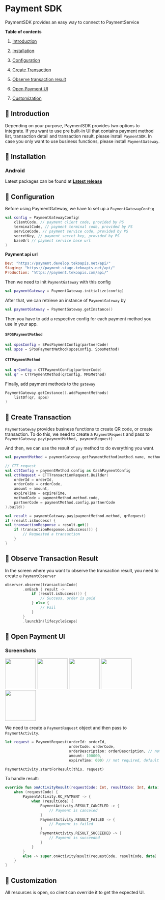# Payment SDK

PaymentSDK provides an easy way to connect to PaymentService

**Table of contents**

1. [Introduction](#introduction)

2. [Installation](#installation)

3. [Configuration](#configuration)

4. [Create Transaction](#create-transaction)

5. [Observe transaction result](#observe-transaction)

6. [Open Payment UI](#open-payment-ui)

7. [Customization](#customization)

## 🤚 Introduction <a name="introduction"></a>

Depending on your purpose, PaymentSDK provides two options to integrate. If you want to use pre built-in UI that contains payment method list, transaction detail and transaction result, please install `PaymentSDK`. In case you only want to use business functions, please install `PaymentGateway`.

## 🍖  Installation <a name="installation"></a>

### Android <a name="android_installation"></a>

Latest packages can be found at **[Latest release](https://github.com/teko-vn/payment-sdk/releases/latest)**

## 🔩 Configuration<a name="configuration"></a>

Before using PaymentGateway, we have to set up a `PaymentGatewayConfig`

```kotlin
val config = PaymentGatewayConfig(
    clientCode, // payment client code, provided by PS
    terminalCode, // payment terminal code, provided by PS
    serviceCode, // payment service code, provided by PS
    secretKey, // payment secret key, provided by PS
    baseUrl // payment service base url
)
```

**Payment api url**

```ruby
Dev: "https://payment.develop.tekoapis.net/api/"
Staging: "https://payment.stage.tekoapis.net/api/"
Production: "https://payment.tekoapis.com/api/"
```


Then we need to init `PaymentGateway` with this config
```kotlin
val paymentGateway = PaymentGateway.initialize(config)
```

After that, we can retrieve an instance of `PaymentGateway` by

```kotlin
val paymentGateway = PaymentGateway.getInstance()
```

Then you have to add a respective config for each payment method you use in your app.


#### `SPOSPaymentMethod`

```kotlin
val sposConfig = SPosPaymentConfig(partnerCode)
val spos = SPosPaymentMethod(sposConfig, SposMethod)
```

#### `CTTPaymentMethod`

```kotlin
val qrConfig = CTTPaymentConfig(partnerCode)
val qr = CTTPaymentMethod(qrConfig, MMSMethod)
```

Finally, add payment methods to the `gateway`

```swift
PaymentGateway.getInstance().addPaymentMethods(
    listOf(qr, spos)
)
```


## 🔑 Create Transaction<a name="create-transaction"></a>

`PaymentGateway` provides business functions to create QR code, or create transaction. To do this, we need to create a `PaymentRequest` and pass to `PaymentGateway.pay(paymentMethod, paymentRequest)`

And then, we can use the result of `pay` method to do everything you want.

```kotlin
val paymentMethod = paymentGateway.getPaymentMethod(method.name, method.code)

// CTT request
val cttConfig = paymentMethod.config as CashPaymentConfig
val cttRequest = CTTTransactionRequest.Builder(
    orderId = orderId,
    orderCode = orderCode,
    amount = amount,
    expireTime = expireTime,
    methodCode = paymentMethod.method.code,
    partnerCode = paymentMethod.config.partnerCode
).build()
```

```kotlin
val result = paymentGateway.pay(paymentMethod.method, qrRequest)
if (result.isSuccess) {
val transactionResponse = result.get()
    if (transactionResponse.isSuccess()) {
        // Requested a transaction
    }
}
```

## 🔑 Observe Transaction Result<a name="observe-transaction"></a>

In the screen where you want to observe the transaction result, you need to create a `PaymentObserver`

```kotlin
observer.observe(transactionCode)
        .onEach { result ->
            if (result.isSuccess()) {
                // Success, order is paid
            } else {
                // Fail
            }
        }
        .launchIn(lifecycleScope)
```

## 🔑 Open Payment UI<a name="open-payment-ui"></a>

### Screenshots

<p float="left">
  <img src="https://i.imgur.com/cGTRiaa.png" width="100" />
  <img src="https://i.imgur.com/AFW3VMW.png" width="100" /> 
  <img src="https://i.imgur.com/qbWj3z8.png" width="100" />
  <img src="https://i.imgur.com/OYn0BS9.png" width="100" />
  <img src="https://i.imgur.com/6PDyS71.png" width="100" />
</p>

We need to create a `PaymentRequest` object and then pass to `PaymentActivity`.

```swift
let request = PaymentRequest(orderId: orderId,
                             orderCode: orderCode,
                             orderDescription: orderDescription, // not required
                             amount: 100000,
                             expireTime: 600) // not required, default is 600s

PaymentActivity.startForResult(this, request)
```

To handle result:
```kotlin
override fun onActivityResult(requestCode: Int, resultCode: Int, data: Intent?) {
    when (requestCode) {
        PaymentActivity.RC_PAYMENT -> {
            when (resultCode) {
                PaymentActivity.RESULT_CANCELED -> {
                    // Payment is canceled
                }
                PaymentActivity.RESULT_FAILED -> {
                    // Payment is failed
                }
                PaymentActivity.RESULT_SUCCEEDED -> {
                    // Payment is succeeded
                }
            }
        }
        else -> super.onActivityResult(requestCode, resultCode, data)
    }
}
```

## 🌈 Customization<a name="customization"></a>

All resources is open, so client can override it to get the expected UI.
